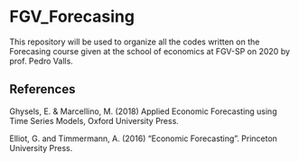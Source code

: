 # FGV_Forecasing
This repository will be used to organize all the codes written on the Forecasing course given at the school of economics at FGV-SP on 2020 by prof. Pedro Valls.


## References

Ghysels,  E.  &  Marcellino,  M.  (2018)  Applied  Economic  Forecasting  using  Time  Series  Models,  Oxford University Press.

Elliot, G. and Timmermann, A. (2016) “Economic Forecasting”. Princeton University Press. 

